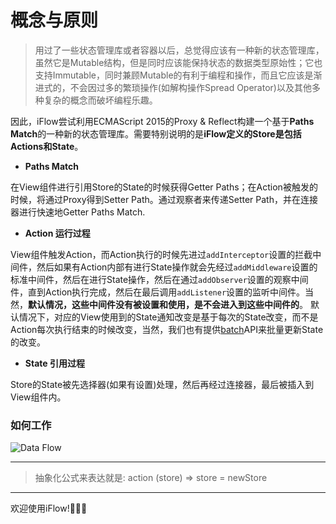 # 概念与原则

>用过了一些状态管理库或者容器以后，总觉得应该有一种新的状态管理库，虽然它是Mutable结构，但是同时应该能保持状态的数据类型原始性；它也支持Immutable，同时兼顾Mutable的有利于编程和操作，而且它应该是渐进式的，不会因过多的繁琐操作(如解构操作Spread Operator)以及其他多种复杂的概念而破坏编程乐趣。

因此，iFlow尝试利用ECMAScript 2015的Proxy & Reflect构建一个基于**Paths Match**的一种新的状态管理库。需要特别说明的是**iFlow定义的Store是包括Actions和State**。

* **Paths Match**

在View组件进行引用Store的State的时候获得Getter Paths；在Action被触发的时候，将通过Proxy得到Setter Path。通过观察者来传递Setter Path，并在连接器进行快速地Getter Paths Match.

* **Action 运行过程**

View组件触发Action，而Action执行的时候先进过`addInterceptor`设置的拦截中间件，然后如果有Action内部有进行State操作就会先经过`addMiddleware`设置的标准中间件，然后在进行State操作，然后在通过`addObserver`设置的观察中间件，直到Action执行完成，然后在最后调用`addListener`设置的监听中间件。当然，**默认情况，这些中间件没有被设置和使用，是不会进入到这些中间件的**。 默认情况下，对应的View使用到的State通知改变是基于每次的State改变，而不是Action每次执行结束的时候改变，当然，我们也有提供[batch](/docs/api/batch.md)API来批量更新State的改变。


* **State 引用过程**

Store的State被先选择器(如果有设置)处理，然后再经过连接器，最后被插入到View组件内。

### 如何工作
![Data Flow](https://raw.githubusercontent.com/unadlib/iflow/master/assets/flowChart.png)

---
>抽象化公式来表达就是: action (store) => store = newStore

---
欢迎使用iFlow!🎉🎉🎉
